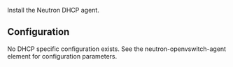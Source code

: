 Install the Neutron DHCP agent.

Configuration
-------------

No DHCP specific configuration exists. See the neutron-openvswitch-agent
element for configuration parameters.
